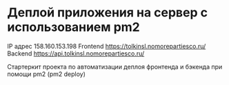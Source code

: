 # Деплой приложения на сервер с использованием pm2

IP адрес 158.160.153.198
Frontend https://tolkinsl.nomorepartiesco.ru/
Backend https://api.tolkinsl.nomorepartiesco.ru/

Стартеркит проекта по автоматизации деплоя фронтенда и бэкенда при помощи pm2 (pm2 deploy)
